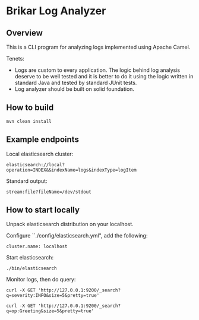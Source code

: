Brikar Log Analyzer
===================

## Overview

This is a CLI program for analyzing logs implemented using Apache Camel.

Tenets:

* Logs are custom to every application. The logic behind log analysis deserve to be well tested and it is better to do it using the logic written in standard Java and tested by standard JUnit tests.
* Log analyzer should be built on solid foundation.

## How to build

```
mvn clean install
```

## Example endpoints

Local elasticsearch cluster:

```
elasticsearch://local?operation=INDEX&&indexName=logs&indexType=logItem
```

Standard output:

```
stream:file?fileName=/dev/stdout
```

## How to start locally

Unpack elasticsearch distribution on your localhost.

Configure ``./config/elasticsearch.yml", add the following:

```
cluster.name: localhost
```

Start elasticsearch:

```
./bin/elasticsearch
```

Monitor logs, then do query:

```
curl -X GET 'http://127.0.0.1:9200/_search?q=severity:INFO&size=5&pretty=true'
```

```
curl -X GET 'http://127.0.0.1:9200/_search?q=op:Greeting&size=5&pretty=true'
```
